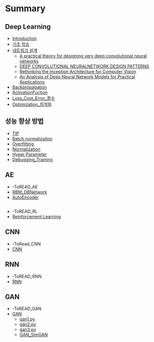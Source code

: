 # Summary

## Deep Learning

* [Introduction](README.md)
* [기초 학습](chapter1.md)
* [네트워크 설계](design_layer.md)
  * [A practical theory for designing very deep convolutional neural networks](design_layer/a-practical-theory-for-designing-very-deep-convolutional-neural-networks.md)
  * [DEEP CONVOLUTIONAL NEURALNETWORK DESIGN PATTERNS](design_layer/deep-convolutional-neuralnetwork-design-patterns.md)
  * [Rethinking the Inception Architecture for Computer Vision](design_layer/rethinking-the-inception-architecture-for-computer-vision.md)
  * [An Analysis of Deep Neural Network Models for Practical Applications](design_layer/an-analysis-of-deep-neural-network-models-for-practical-applications.md)
* [Backpropagation](backpropagation.md)
* [ActivationFuction](activationfuction.md)
* [Loss\_Cost\_Error\_함수](error_function.md)
* [Optimization\_최적화](minimum.md)

## 성능 향상 방법

* [TIP](tip.md)
* [Batch normalization](tip/batch-normalization.md)
* [Overfitting](optimization.md)
* [Normalization](tip/normalization.md)
* [Hyper Parameter](tip/hyper-parameter.md)
* [Debugging\_Training](debuggingtraining.md)

## AE

* -ToREAD_AE
* [RBM\_DBNetwork](rbm_dbnetwork.md)
* [AutoEncoder](autoencoder.md)


## 

* -ToREAD_RL
* [Reinforcement Learning](reinforcement-learning.md)




## CNN

* -ToRead_CNN
* [CNN](_cnn.md)





## RNN

* -ToREAD_RNN
* [RNN](rnn.md)




## GAN

* -ToREAD_GAN
* [GAN](gan.md)
  * [gan1.py](gan/gan1py.md)
  * [gan2.py](gan/gan2py.md)
  * [gan3.py](gan/gan3py.md)
  * [GAN\_SimGAN](gansimgan.md)


